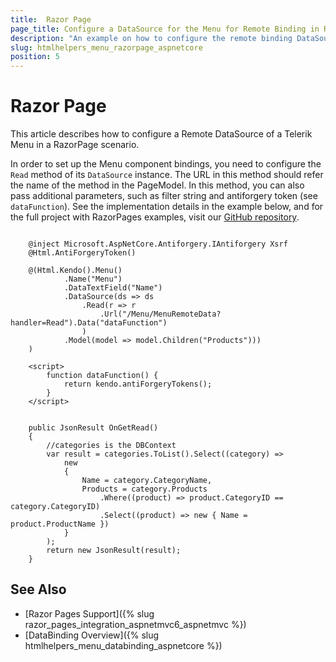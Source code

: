 ```yaml
---
title:  Razor Page
page_title: Configure a DataSource for the Menu for Remote Binding in Razor Page.
description: "An example on how to configure the remote binding DataSource to populate the Telerik UI Menu HtmlHelper for {{ site.framework }} ."
slug: htmlhelpers_menu_razorpage_aspnetcore
position: 5
---
```


# Razor Page

This article describes how to configure a Remote DataSource of a Telerik Menu in a RazorPage scenario.

In order to set up the Menu component bindings, you need to configure the `Read` method of its `DataSource` instance. The URL in this method should refer the name of the method in the PageModel. In this method, you can also pass additional parameters, such as filter string and antiforgery token (see `dataFunction`). See the implementation details in the example below, and for the full project with RazorPages examples, visit our [GitHub repository](https://github.com/telerik/ui-for-aspnet-core-examples/tree/master/Telerik.Examples.RazorPages).

```tab-RazorPage(csthml)   
     
    @inject Microsoft.AspNetCore.Antiforgery.IAntiforgery Xsrf
	@Html.AntiForgeryToken()
	
	@(Html.Kendo().Menu()
            .Name("Menu")
            .DataTextField("Name")
            .DataSource(ds => ds
                .Read(r => r
                    .Url("/Menu/MenuRemoteData?handler=Read").Data("dataFunction")
                )
            .Model(model => model.Children("Products")))
    )

	<script>  
		function dataFunction() {     
			return kendo.antiForgeryTokens();
		}
	</script>
```
```tab-PageModel(cshtml.cs)      

    public JsonResult OnGetRead()
    {
		//categories is the DBContext
        var result = categories.ToList().Select((category) =>
			new
            {
                Name = category.CategoryName,
                Products = category.Products
                    .Where((product) => product.CategoryID == category.CategoryID)
                    .Select((product) => new { Name = product.ProductName })
            }
        );
        return new JsonResult(result);
    }
```

## See Also

* [Razor Pages Support]({% slug razor_pages_integration_aspnetmvc6_aspnetmvc %})
* [DataBinding Overview]({% slug htmlhelpers_menu_databinding_aspnetcore %})


